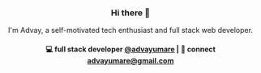 <h3 align="center"> Hi there 👋</h3>

<p align="center">
I'm Advay, a self-motivated tech enthusiast and full stack web developer.
</p>

<h4 align="center">
💻 full stack developer <a href="https://github.com/advayumare">@advayumare</a> | 💬 connect <a href="mailto:advayumare@gmail.com">advayumare@gmail.com</a>
</h4>
<p  align="center">
</p>

<br/>
<!--<h3 align="center">
My Tech Stacks
</h3>

<h3 align="center">
</h3>-->
